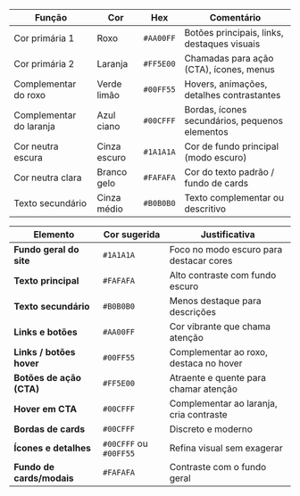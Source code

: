| Função                  | Cor          | Hex       | Comentário                                     |
| ----------------------- | ------------ | --------- | ---------------------------------------------- |
| Cor primária 1          | Roxo         | `#AA00FF` | Botões principais, links, destaques visuais    |
| Cor primária 2          | Laranja      | `#FF5E00` | Chamadas para ação (CTA), ícones, menus        |
| Complementar do roxo    | Verde limão  | `#00FF55` | Hovers, animações, detalhes contrastantes      |
| Complementar do laranja | Azul ciano   | `#00CFFF` | Bordas, ícones secundários, pequenos elementos |
| Cor neutra escura       | Cinza escuro | `#1A1A1A` | Cor de fundo principal (modo escuro)           |
| Cor neutra clara        | Branco gelo  | `#FAFAFA` | Cor do texto padrão / fundo de cards           |
| Texto secundário        | Cinza médio  | `#B0B0B0` | Texto complementar ou descritivo               |

| Elemento                  | Cor sugerida           | Justificativa                           |
| ------------------------- | ---------------------- | --------------------------------------- |
| **Fundo geral do site**   | `#1A1A1A`              | Foco no modo escuro para destacar cores |
| **Texto principal**       | `#FAFAFA`              | Alto contraste com fundo escuro         |
| **Texto secundário**      | `#B0B0B0`              | Menos destaque para descrições          |
| **Links e botões**        | `#AA00FF`              | Cor vibrante que chama atenção          |
| **Links / botões hover**  | `#00FF55`              | Complementar ao roxo, destaca no hover  |
| **Botões de ação (CTA)**  | `#FF5E00`              | Atraente e quente para chamar atenção   |
| **Hover em CTA**          | `#00CFFF`              | Complementar ao laranja, cria contraste |
| **Bordas de cards**       | `#00CFFF`              | Discreto e moderno                      |
| **Ícones e detalhes**     | `#00CFFF` ou `#00FF55` | Refina visual sem exagerar              |
| **Fundo de cards/modais** | `#FAFAFA`              | Contraste com o fundo geral             |

